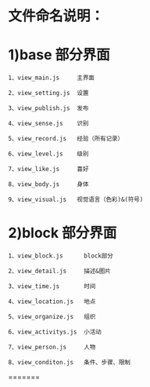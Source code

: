 文件命名说明：
======
1)base 部分界面
======
	1、view_main.js     主界面
	
	2、view_setting.js  设置
	
	3、view_publish.js  发布
	
	4、view_sense.js    识别
	
	5、view_record.js   经验（所有记录） 
	 
	6、view_level.js    级别
	
	7、view_like.js     喜好
	
	8、view_body.js     身体
	
	9、view_visual.js   视觉语言（色彩)&(符号)
	
2)block 部分界面
======
	1、view_block.js      block部分
	
	2、view_detail.js     描述&图片
	
	3、view_time.js       时间
	
	4、view_location.js   地点
	
	5、view_organize.js   组织
	
	6、view_activitys.js  小活动
	
	7、view_person.js     人物
	
	8、view_conditon.js   条件、步骤、限制
=======